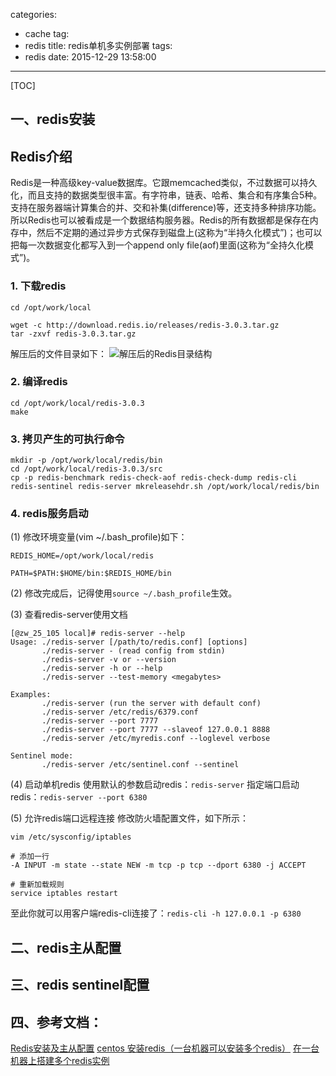 categories:
  - cache
tag:
  - redis
title: redis单机多实例部署
tags:
  - redis
date: 2015-12-29 13:58:00
---

[TOC]

## 一、redis安装

## Redis介绍
Redis是一种高级key-value数据库。它跟memcached类似，不过数据可以持久化，而且支持的数据类型很丰富。有字符串，链表、哈希、集合和有序集合5种。支持在服务器端计算集合的并、交和补集(difference)等，还支持多种排序功能。所以Redis也可以被看成是一个数据结构服务器。Redis的所有数据都是保存在内存中，然后不定期的通过异步方式保存到磁盘上(这称为“半持久化模式”)；也可以把每一次数据变化都写入到一个append only file(aof)里面(这称为“全持久化模式”)。

### 1. 下载redis
``` shell
cd /opt/work/local

wget -c http://download.redis.io/releases/redis-3.0.3.tar.gz
tar -zxvf redis-3.0.3.tar.gz
```
解压后的文件目录如下：
![解压后的Redis目录结构](http://images.cnitblog.com/i/420264/201404/191557148074939.jpg)

### 2. 编译redis
``` shell
cd /opt/work/local/redis-3.0.3
make
```

### 3. 拷贝产生的可执行命令
``` shell
mkdir -p /opt/work/local/redis/bin
cd /opt/work/local/redis-3.0.3/src
cp -p redis-benchmark redis-check-aof redis-check-dump redis-cli redis-sentinel redis-server mkreleasehdr.sh /opt/work/local/redis/bin
```

### 4. redis服务启动
(1) 修改环境变量(vim  ~/.bash_profile)如下：
``` shell
REDIS_HOME=/opt/work/local/redis

PATH=$PATH:$HOME/bin:$REDIS_HOME/bin
```

(2) 修改完成后，记得使用`source ~/.bash_profile`生效。

(3) 查看redis-server使用文档
``` shell
[@zw_25_105 local]# redis-server --help
Usage: ./redis-server [/path/to/redis.conf] [options]
       ./redis-server - (read config from stdin)
       ./redis-server -v or --version
       ./redis-server -h or --help
       ./redis-server --test-memory <megabytes>

Examples:
       ./redis-server (run the server with default conf)
       ./redis-server /etc/redis/6379.conf
       ./redis-server --port 7777
       ./redis-server --port 7777 --slaveof 127.0.0.1 8888
       ./redis-server /etc/myredis.conf --loglevel verbose

Sentinel mode:
       ./redis-server /etc/sentinel.conf --sentinel
```

(4) 启动单机redis
使用默认的参数启动redis：`redis-server`
指定端口启动redis：`redis-server --port 6380`

(5) 允许redis端口远程连接
修改防火墙配置文件，如下所示：
``` shell
vim /etc/sysconfig/iptables

# 添加一行
-A INPUT -m state --state NEW -m tcp -p tcp --dport 6380 -j ACCEPT

# 重新加载规则
service iptables restart
```

至此你就可以用客户端redis-cli连接了：`redis-cli -h 127.0.0.1 -p 6380`

<!-- more -->

## 二、redis主从配置


## 三、redis sentinel配置





## 四、参考文档：
[Redis安装及主从配置](!http://www.cnblogs.com/liuling/p/2014-4-19-02.html)
[centos 安装redis（一台机器可以安装多个redis）](!http://www.cnblogs.com/eric-z/p/4153101.html)
[在一台机器上搭建多个redis实例](!http://my.oschina.net/liuke1556/blog/287594)
